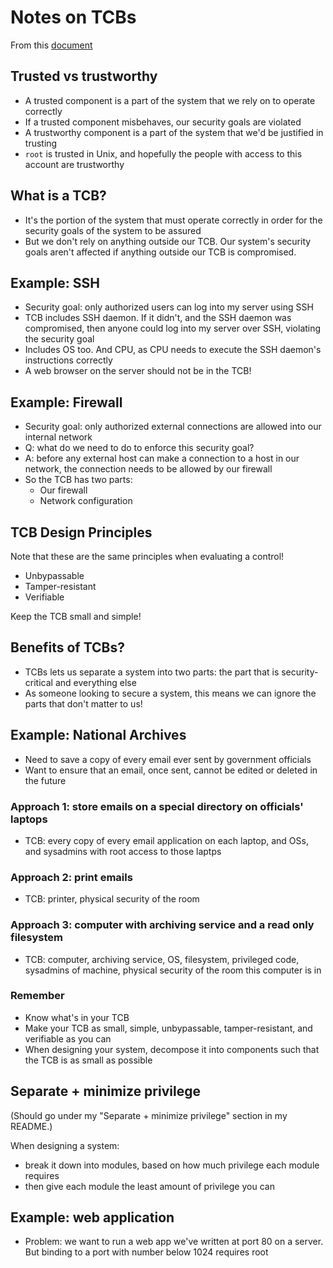 # Notes on TCBs

From this [document](https://inst.eecs.berkeley.edu/~cs161/fa16/notes/1.27.patterns.pdf)

## Trusted vs trustworthy

- A trusted component is a part of the system that we rely on to operate correctly
- If a trusted component misbehaves, our security goals are violated
- A trustworthy component is a part of the system that we'd be justified in trusting
- `root` is trusted in Unix, and hopefully the people with access to this account are trustworthy

## What is a TCB?

- It's the portion of the system that must operate correctly in order for the security goals of the system to be assured
- But we don't rely on anything outside our TCB. Our system's security goals aren't affected if anything outside our TCB is compromised.

## Example: SSH

- Security goal: only authorized users can log into my server using SSH
- TCB includes SSH daemon. If it didn't, and the SSH daemon was compromised, then anyone could log into my server over SSH, violating the security goal
- Includes OS too. And CPU, as CPU needs to execute the SSH daemon's instructions correctly
- A web browser on the server should not be in the TCB!

## Example: Firewall

- Security goal: only authorized external connections are allowed into our internal network
- Q: what do we need to do to enforce this security goal?
- A: before any external host can make a connection to a host in our network, the connection needs to be allowed by our firewall
- So the TCB has two parts:
  - Our firewall
  - Network configuration

## TCB Design Principles

Note that these are the same principles when evaluating a control!

- Unbypassable
- Tamper-resistant
- Verifiable

Keep the TCB small and simple!

## Benefits of TCBs?

- TCBs lets us separate a system into two parts: the part that is security-critical and everything else
- As someone looking to secure a system, this means we can ignore the parts that don't matter to us!

## Example: National Archives

- Need to save a copy of every email ever sent by government officials
- Want to ensure that an email, once sent, cannot be edited or deleted in the future

### Approach 1: store emails on a special directory on officials' laptops

- TCB: every copy of every email application on each laptop, and OSs, and sysadmins with root access to those laptps

### Approach 2: print emails

- TCB: printer, physical security of the room

### Approach 3: computer with archiving service and a read only filesystem

- TCB: computer, archiving service, OS, filesystem, privileged code, sysadmins of machine, physical security of the room this computer is in

### Remember

- Know what's in your TCB
- Make your TCB as small, simple, unbypassable, tamper-resistant, and verifiable as you can
- When designing your system, decompose it into components such that the TCB is as small as possible

## Separate + minimize privilege

(Should go under my "Separate + minimize privilege" section in my README.)

When designing a system:

- break it down into modules, based on how much privilege each module requires
- then give each module the least amount of privilege you can

## Example: web application

- Problem: we want to run a web app we've written at port 80 on a server. But binding to a port with number below 1024 requires root
